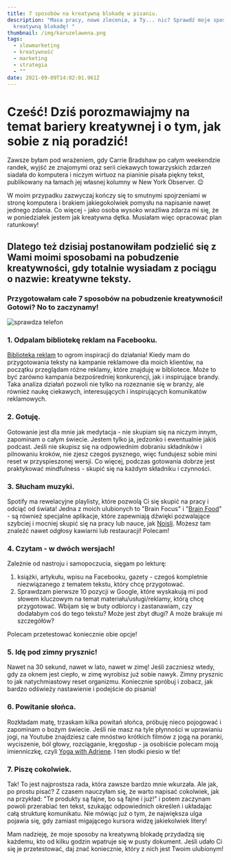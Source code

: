 ```yaml
---
title: 7 sposobów na kreatywną blokadę w pisaniu.
description: "Masa pracy, nowe zlecenia, a Ty... nic? Sprawdź moje sposoby na
  kreatywną blokadę! "
thumbnail: /img/karuzelawena.png
tags:
  - slowmarketing
  - kreatywność
  - marketing
  - strategia
  - ""
date: 2021-09-09T14:02:01.961Z
---
```

# Cześć! Dziś porozmawiajmy na temat bariery kreatywnej i o tym, jak sobie z nią poradzić!

Zawsze byłam pod wrażeniem, gdy Carrie Bradshaw po całym weekendzie randek, wyjść ze znajomymi oraz serii ciekawych towarzyskich zdarzeń siadała do komputera i niczym wirtuoz na pianinie pisała piękny tekst, publikowany na łamach jej własnej kolumny w New York Observer. 😉

W moim przypadku zazwyczaj kończy się to smutnymi spojrzeniami w stronę komputera i brakiem jakiegokolwiek pomysłu na napisanie nawet jednego zdania. Co więcej - jako osoba wysoko wrażliwa zdarza mi się, że w poniedziałek jestem jak kreatywna dętka. Musiałam więc opracować plan ratunkowy!

## Dlatego też dzisiaj postanowiłam podzielić się z Wami moimi sposobami na pobudzenie kreatywności, gdy totalnie wysiadam z pociągu o nazwie: kreatywne teksty.

### Przygotowałam całe 7 sposobów na pobudzenie kreatywności! Gotowi? No to zaczynamy!

![sprawdza telefon](/img/nick-morrison-FHnnjk1Yj7Y-unsplash.jpeg?nf_resize=smartcrop&w=460&h=300 "reklama facebook ads")

### 1. Odpalam bibliotekę reklam na Facebooku.

[Biblioteka reklam](https://www.facebook.com/ads/library) to ogrom inspiracji do działania! Kiedy mam do przygotowania teksty na kampanie reklamowe dla moich klientów, na początku przeglądam różne reklamy, które znajduję w bibliotece. Może to być zarówno kampania bezpośredniej konkurencji, jak i inspirujące brandy. Taka analiza działań pozwoli nie tylko na rozeznanie się w branży, ale również naukę ciekawych, interesujących i inspirujących komunikatów reklamowych.

### 2. Gotuję.

Gotowanie jest dla mnie jak medytacja - nie skupiam się na niczym innym, zapominam o całym świecie. Jestem tylko ja, jedzonko i ewentualnie jakiś podcast. Jeśli nie skupisz się na odpowiednim dobraniu składników i pilnowaniu kroków, nie zjesz czegoś pysznego, więc fundujesz sobie mini reset w przyspieszonej wersji. Co więcej, podczas gotowania dobrze jest praktykować mindfulness - skupić się na każdym składniku i czynności.

### 3. Słucham muzyki.

Spotify ma rewelacyjne playlisty, które pozwolą Ci się skupić na pracy i odciąć od świata! Jedna z moich ulubionych to "Brain Focus" i "[Brain Food](https://open.spotify.com/playlist/6gz7Ty8CoeHq0EVt4F8J3I)" - są również specjalne aplikacje, które zapewniają dźwięki pozwalające szybciej i mocniej skupić się na pracy lub nauce, jak [Noisli](https://www.noisli.com/). Możesz tam znaleźć nawet odgłosy kawiarni lub restauracji! Polecam!

### 4. Czytam - w dwóch wersjach!

Zależnie od nastroju i samopoczucia, sięgam po lekturę:

1. książki, artykułu, wpisu na Facebooku, gazety - czegoś kompletnie niezwiązanego z tematem tekstu, który chcę przygotować.
2. Sprawdzam pierwsze 10 pozycji w Google, które wyskakują mi pod słowem kluczowym na temat materiału/usługi/reklamy, którą chcę przygotować. Wbijam się w buty odbiorcy i zastanawiam, czy dodałabym coś do tego tekstu? Może jest zbyt długi? A może brakuje mi szczegółów?

Polecam przetestować koniecznie obie opcje!

### 5. Idę pod zimny prysznic!

Nawet na 30 sekund, nawet w lato, nawet w zimę! Jeśli zaczniesz wtedy, gdy za oknem jest ciepło, w zimę wyrobisz już sobie nawyk. Zimny prysznic to jak natychmiastowy reset organizmu. Koniecznie spróbuj i zobacz, jak bardzo odświeży nastawienie i podejście do pisania!

### 6. Powitanie słońca.

Rozkładam matę, trzaskam kilka powitań słońca, próbuję nieco pojogować i zapominam o bożym świecie. Jeśli nie masz na tyle płynności w uprawianiu jogi, na Youtube znajdziesz całe mnóstwo krótkich filmów z jogą na poranki, wyciszenie, ból głowy, rozciąganie, kręgosłup - ja osobiście polecam moją imienniczkę, czyli [Yoga with Adriene](https://www.youtube.com/c/yogawithadriene). I ten słodki piesio w tle!

### 7. Piszę cokolwiek.

Tak! To jest najprostsza rada, która zawsze bardzo mnie wkurzała. Ale jak, po prostu pisać? Z czasem nauczyłam się, że warto napisać cokolwiek, jak na przykład: "Te produkty są fajne, bo są fajne i już!" i potem zaczynam powoli przerabiać ten tekst, szukając odpowiednich określeń i układając całą strukturę komunikatu. Nie mówiąc już o tym, że największa ulga pojawia się, gdy zamiast migającego kursora widzę jakiekolwiek litery!

Mam nadzieję, że moje sposoby na kreatywną blokadę przydadzą się każdemu, kto od kilku godzin wpatruje się w pusty dokument. Jeśli udało Ci się je przetestować, daj znać koniecznie, który z nich jest Twoim ulubionym!